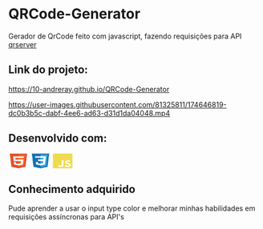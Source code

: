 # QRCode-Generator
 Gerador de QrCode feito com javascript, fazendo requisições para API [qrserver](https://goqr.me/api/doc/create-qr-code/)
 
## Link do projeto:
https://10-andreray.github.io/QRCode-Generator

https://user-images.githubusercontent.com/81325811/174646819-dc0b3b5c-dabf-4ee6-ad63-d31d1da04048.mp4


## Desenvolvido com: 
<div>
 <img align="center" alt="HTML" height="30" width="40" src="https://raw.githubusercontent.com/devicons/devicon/master/icons/html5/html5-original.svg">  

 <img align="center" alt="CSS" height="30" width="40" src="https://raw.githubusercontent.com/devicons/devicon/master/icons/css3/css3-original.svg"> 

 <img align="center" alt="Js" height="30" width="40" src="https://raw.githubusercontent.com/devicons/devicon/master/icons/javascript/javascript-plain.svg">
</div>

## Conhecimento adquirido
Pude aprender a usar o input type color e melhorar minhas habilidades em requisições assíncronas para API's
